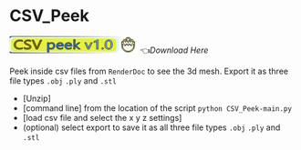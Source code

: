 # CSV_Peek
[![CSV Peeker](banner.png)](https://github.com/JollyShmo/CSV_Peeker/archive/refs/heads/main.zip)
👈*Download Here*

Peek inside csv files from `RenderDoc` to see the 3d mesh. Export it as three file types `.obj` `.ply` and `.stl`

- [Unzip]
- [command line] from the location of the script `python CSV_Peek-main.py`
- [load csv file and select the x y z settings]
- (optional) select export to save it as all three file types `.obj` `.ply` and `.stl`
